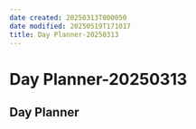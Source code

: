 ```yaml
---
date created: 20250313T000050
date modified: 20250519T171017
title: Day Planner-20250313
---
```


# Day Planner-20250313

## Day Planner
